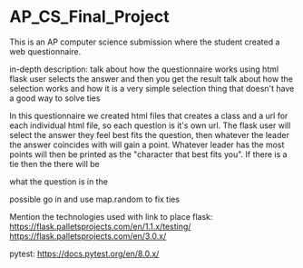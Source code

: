 # AP_CS_Final_Project
This is an AP computer science submission where the student created a web questionnaire.

in-depth description: talk about how the questionnaire works using html flask user selects the answer and then you get the result talk about how the selection works and how it is a very simple selection thing that doesn't have a good way to solve ties

In this questionnaire we created html files that creates a class and a url for each individual html file, so each question is it's own url. The flask user will select the answer they feel best fits the question, then whatever the leader the answer coincides with will gain a point. Whatever leader has the most points will then be printed as the "character that best fits you". If there is a tie then the there will be  

 what the question is in the 

possible go in and use map.random to fix ties

Mention the technologies used with link to place
flask:
https://flask.palletsprojects.com/en/1.1.x/testing/
https://flask.palletsprojects.com/en/3.0.x/

pytest:
https://docs.pytest.org/en/8.0.x/